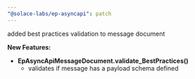 ```yaml
---
"@solace-labs/ep-asyncapi": patch
---
```


added best practices validation to message document


**New Features:**

- **EpAsyncApiMessageDocument.validate_BestPractices()**
  - validates if message has a payload schema defined
